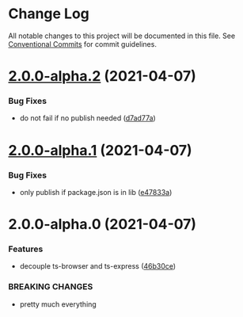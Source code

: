 # Change Log

All notable changes to this project will be documented in this file.
See [Conventional Commits](https://conventionalcommits.org) for commit guidelines.

# [2.0.0-alpha.2](https://github.com/fes300/ts-endpoint/tree/master/packages/ts-io-error/compare/ts-io-error@2.0.0-alpha.1...ts-io-error@2.0.0-alpha.2) (2021-04-07)


### Bug Fixes

* do not fail if no publish needed ([d7ad77a](https://github.com/fes300/ts-endpoint/tree/master/packages/ts-io-error/commit/d7ad77a8dda7382b7946e86ec581a6661d32517d))





# [2.0.0-alpha.1](https://github.com/fes300/ts-endpoint/tree/master/packages/ts-io-error/compare/ts-io-error@2.0.0-alpha.0...ts-io-error@2.0.0-alpha.1) (2021-04-07)


### Bug Fixes

* only publish if package.json is in lib ([e47833a](https://github.com/fes300/ts-endpoint/tree/master/packages/ts-io-error/commit/e47833a007e7801b2538fb2e9f18cc04d7e57191))





# 2.0.0-alpha.0 (2021-04-07)


### Features

* decouple ts-browser and ts-express ([46b30ce](https://github.com/fes300/ts-endpoint/tree/master/packages/ts-io-error/commit/46b30ce7fe56d4fd8b23ab9c1dc12c494d552893))


### BREAKING CHANGES

* pretty much everything
